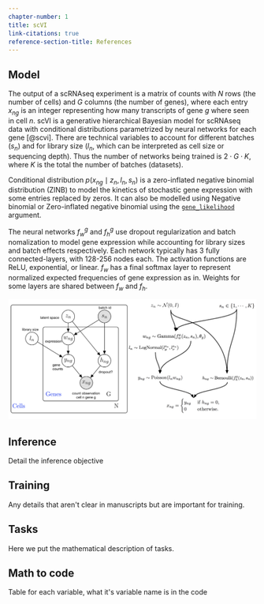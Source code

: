 ```yaml
---
chapter-number: 1
title: scVI
link-citations: true
reference-section-title: References
---
```


## Model
The output of a scRNAseq experiment is a matrix of counts with $N$ rows (the number of cells) and $G$ columns (the number of genes), where each entry $x_{ng}$ is an integer representing how many transcripts of gene $g$ where seen in cell $n$.
scVI is a generative hierarchical Bayesian model for scRNAseq data with conditional distributions parametrized by neural networks for each gene [@scvi]. There are technical variables to account for different batches ($s_n$) and for library size ($l_n$, which can be interpreted as cell size or sequencing depth). Thus the number of networks being trained is  $2 \cdot G \cdot K$, where $K$ is the total the number of batches (datasets).

Conditional distribution $p\left(x_{n g} \mid z_{n}, l_n, s_n \right)$ is a zero-inflated negative binomial distribution (ZINB) to model the kinetics of stochastic gene expression with some entries replaced by zeros. It can also be modelled using Negative binomial or Zero-inflated negative binomial using the [`gene_likelihood`](https://docs.scvi-tools.org/en/stable/_modules/scvi/model/_scvi.html) argument.

The neural networks $f^g_{w}$ and $f^g_{h}$ use dropout regularization and batch nomalization to model gene expression while accounting for library sizes and batch effects respectively. Each network typically has 3 fully connected-layers, with 128-256 nodes each. The activation functions are ReLU, exponential, or linear. $f_{w}$ has a final softmax layer to represent normalized expected frequencies of gene expression as in. Weights for some layers are shared between $f_{w}$ and $f_{h}$.

![Fancy plot](assets/scvi_annotated_graphical_model.png)

## Inference

Detail the inference objective

## Training

Any details that aren't clear in manuscripts but are important for training.
## Tasks

Here we put the mathematical description of tasks.

## Math to code

Table for each variable, what it's variable name is in the code